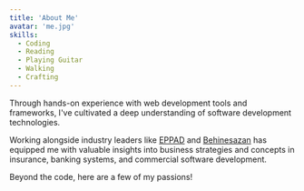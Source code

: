 ```yaml
---
title: 'About Me'
avatar: 'me.jpg'
skills:
  - Coding
  - Reading
  - Playing Guitar
  - Walking
  - Crafting
---
```


Through hands-on experience with web development tools and frameworks, I've cultivated a deep understanding of software development technologies.

Working alongside industry leaders like [EPPAD]() and [Behinesazan]() has equipped me with valuable insights into business strategies and concepts in insurance, banking systems, and commercial software development.

Beyond the code, here are a few of my passions!
